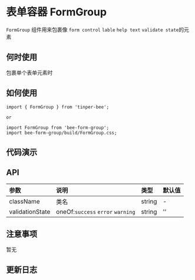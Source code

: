 # 表单容器 FormGroup

`FormGroup` 组件用来包裹像 `form control` `lable` `help text` `validate state`的元素

## 何时使用

包裹单个表单元素时

## 如何使用

```
import { FormGroup } from 'tinper-bee';

or

import FormGroup from 'bee-form-group';
import bee-form-group/build/FormGroup.css;

```

## 代码演示

## API

|参数|说明|类型|默认值|
|:--|:---|:--|---|
|className|类名|string|-|
|validationState|oneOf:`success` `error` `warning`|string|''|

## 注意事项

暂无

## 更新日志


